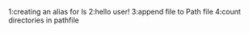 1:creating an alias for ls
2:hello user!
3:append file to Path file
4:count directories in pathfile
